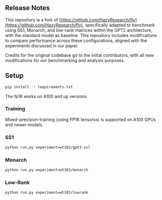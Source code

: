 ## Release Notes

This repository is a fork of [https://github.com/HazyResearch/fly](https://github.com/HazyResearch/fly), specifically adapted to benchmark using SS1, Monarch, and low-rank matrices within the GPT2 architecture, with the standard model as baseline. This repository includes modifications to compare performance across these configurations, aligned with the experiments discussed in our paper.

Credits for the original codebase go to the initial contributors, with all new modifications for our benchmarking and analysis purposes.

## Setup 
```sh
pip install -r requirements.txt
```
The fp16 works on A100 and up versions
### Training
Mixed-precision-training (using FP16 tensorss) is supported on A100 GPUs and newer models.
### SS1
```sh
python run.py experiment=wt103/gpt2-ssl
```
### Monarch
```sh
python run.py experiment=wt103/monarch
```
### Low-Rank
```sh
python run.py experiment=wt103/lowrank
```





